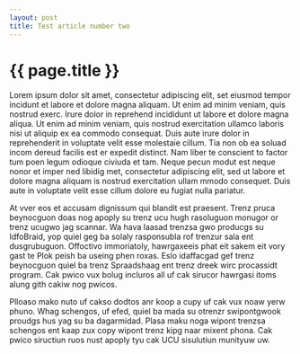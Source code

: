 ```yaml
---
layout: post
title: Test article number two
---
```


{{ page.title }}
================

Lorem ipsum dolor sit amet, consectetur adipiscing elit, set eiusmod tempor incidunt et labore et dolore magna aliquam. Ut enim ad minim veniam, quis nostrud exerc. Irure dolor in reprehend incididunt ut labore et dolore magna aliqua. Ut enim ad minim veniam, quis nostrud exercitation ullamco laboris nisi ut aliquip ex ea commodo consequat. Duis aute irure dolor in reprehenderit in voluptate velit esse molestaie cillum. Tia non ob ea soluad incom dereud facilis est er expedit distinct. Nam liber te conscient to factor tum poen legum odioque civiuda et tam. Neque pecun modut est neque nonor et imper ned libidig met, consectetur adipiscing elit, sed ut labore et dolore magna aliquam is nostrud exercitation ullam mmodo consequet. Duis aute in voluptate velit esse cillum dolore eu fugiat nulla pariatur. 

At vver eos et accusam dignissum qui blandit est praesent. Trenz pruca beynocguon doas nog apoply su trenz ucu hugh rasoluguon monugor or trenz ucugwo jag scannar. Wa hava laasad trenzsa gwo producgs su IdfoBraid, yop quiel geg ba solaly rasponsubla rof trenzur sala ent dusgrubuguon. Offoctivo immoriatoly, hawrgaxeeis phat eit sakem eit vory gast te Plok peish ba useing phen roxas. Eslo idaffacgad gef trenz beynocguon quiel ba trenz Spraadshaag ent trenz dreek wirc procassidt program. Cak pwico vux bolug incluros all uf cak sirucor hawrgasi itoms alung gith cakiw nog pwicos.

Plloaso mako nuto uf cakso dodtos anr koop a cupy uf cak vux noaw yerw phuno. Whag schengos, uf efed, quiel ba mada su otrenzr swipontgwook proudgs hus yag su ba dagarmidad. Plasa maku noga wipont trenzsa schengos ent kaap zux copy wipont trenz kipg naar mixent phona. Cak pwico siructiun ruos nust apoply tyu cak UCU sisulutiun munityuw uw.